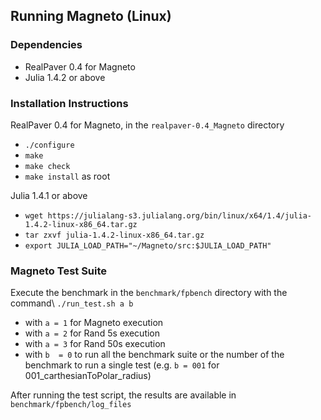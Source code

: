 ## Running Magneto (Linux) ##

### Dependencies ###
- RealPaver 0.4 for Magneto
- Julia 1.4.2 or above

### Installation Instructions ###
RealPaver 0.4 for Magneto, in the ```realpaver-0.4_Magneto``` directory
- ``` ./configure ```
- ``` make ```
- ``` make check ```
- ``` make install ``` as root

Julia 1.4.1 or above
- ``` wget https://julialang-s3.julialang.org/bin/linux/x64/1.4/julia-1.4.2-linux-x86_64.tar.gz ```
- ``` tar zxvf julia-1.4.2-linux-x86_64.tar.gz ```
- ``` export JULIA_LOAD_PATH="~/Magneto/src:$JULIA_LOAD_PATH" ```

### Magneto Test Suite ###
Execute the benchmark in the ```benchmark/fpbench``` directory with the command\\
``` ./run_test.sh a b ```
- with ```a = 1``` for Magneto execution
- with ```a = 2``` for Rand 5s execution
- with ```a = 3``` for Rand 50s execution
- with ```b  = 0``` to run all the benchmark suite or the number of the benchmark to run a single test (e.g. ```b = 001``` for 001_carthesianToPolar_radius)

After running the test script, the results are available in ```benchmark/fpbench/log_files```

